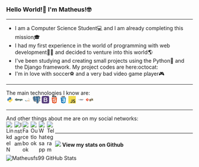 ### Hello World!👋 I'm Matheus!🤓</br>

----

* I am a Computer Science Student💻 and I am already completing this mission🎓 </br>
* I had my first experience in the world of programming with web development👨‍💻 and decided to venture into this world🌎 </br>
* I've been studying and creating small projects using the Python🐍 and the Django framework. My project codes are here:octocat: </br>
* I'm in love with soccer⚽ and a very bad video game player🎮 </br>

----

The main technologies I know are: </br>
<code><img height="20" src="https://raw.githubusercontent.com/github/explore/80688e429a7d4ef2fca1e82350fe8e3517d3494d/topics/python/python.png"></code>
<code><img height="20" src="https://raw.githubusercontent.com/github/explore/80688e429a7d4ef2fca1e82350fe8e3517d3494d/topics/django/django.png"></code>
<code><img height="20" src="https://raw.githubusercontent.com/github/explore/80688e429a7d4ef2fca1e82350fe8e3517d3494d/topics/mysql/mysql.png"></code>
<code><img height="20" src="https://raw.githubusercontent.com/github/explore/80688e429a7d4ef2fca1e82350fe8e3517d3494d/topics/postgresql/postgresql.png"></code>
<code><img height="20" src="https://raw.githubusercontent.com/github/explore/80688e429a7d4ef2fca1e82350fe8e3517d3494d/topics/bootstrap/bootstrap.png"></code>
<code><img height="20" src="https://raw.githubusercontent.com/github/explore/80688e429a7d4ef2fca1e82350fe8e3517d3494d/topics/html/html.png"></code>
<code><img height="20" src="https://raw.githubusercontent.com/github/explore/80688e429a7d4ef2fca1e82350fe8e3517d3494d/topics/css/css.png"></code>
<code><img height="20" src="https://raw.githubusercontent.com/github/explore/80688e429a7d4ef2fca1e82350fe8e3517d3494d/topics/javascript/javascript.png"></code>
<code><img height="20" src="https://raw.githubusercontent.com/github/explore/80688e429a7d4ef2fca1e82350fe8e3517d3494d/topics/jquery/jquery.png"></code>
<code><img height="20" src="https://raw.githubusercontent.com/github/explore/80688e429a7d4ef2fca1e82350fe8e3517d3494d/topics/git/git.png"></code>

----

And other things about me are on my social networks: </br>
<a target="_blank" href="https://www.linkedin.com/in/matheus-farias/">
  <img align="left" alt="LinkdeIN" width="22px" src="https://cdn.jsdelivr.net/npm/simple-icons@v3/icons/linkedin.svg" />
</a>
<a target="_blank" href="https://www.instagram.com/matheus_farias99/">
  <img align="left" alt="Instagram" width="22px" src="https://cdn.jsdelivr.net/npm/simple-icons@v3/icons/instagram.svg" />
</a>
<a target="_blank" href="https://www.facebook.com/matheusfs99">
  <img align="left" alt="Facebook" width="22px" src="https://cdn.jsdelivr.net/npm/simple-icons@v3/icons/facebook.svg" />
</a>
<a target="_blank" href="mailto:matheusfarias009@hotmail.com">
  <img align="left" alt="Outlook" width="22px" src="https://cdn.jsdelivr.net/npm/simple-icons@3.7.0/icons/microsoftoutlook.svg" />
</a>
<a target="_blank" href="https://api.whatsapp.com/send?phone=5581985451247">
  <img align="left" alt="Whatsapp" width="22px" src="https://cdn.jsdelivr.net/npm/simple-icons@v3/icons/whatsapp.svg" />
</a>
<a target="_blank" href="https://t.me/matheusfs99">
  <img align="left" alt="Telegram" width="22px" src="https://cdn.jsdelivr.net/npm/simple-icons@v3/icons/telegram.svg" />
</a></br>

----

#### <img src="https://media.giphy.com/media/VgCDAzcKvsR6OM0uWg/giphy.gif" width="50"> View my stats on Github 
![Matheusfs99 GitHub Stats](https://github-readme-stats.vercel.app/api?username=matheusfs99&show_icons=true&title_color=fff&icon_color=79ff97&text_color=9f9f9f&bg_color=151515)
